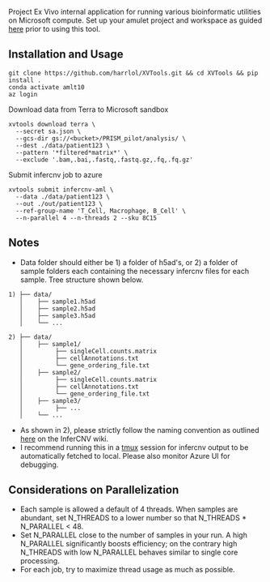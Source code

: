 Project Ex Vivo internal application for running various bioinformatic utilities on Microsoft compute. Set up your amulet project and workspace as guided [here](https://deep-acapella-f1a.notion.site/Guide-to-your-sandbox-201d503097798026848be26e307b619e) prior to using this tool. 

## Installation and Usage
```
git clone https://github.com/harrlol/XVTools.git && cd XVTools && pip install .
conda activate amlt10
az login
```
Download data from Terra to Microsoft sandbox
```
xvtools download terra \
  --secret sa.json \
  --gcs-dir gs://<bucket>/PRISM_pilot/analysis/ \
  --dest ./data/patient123 \
  --pattern '*filtered*matrix*' \
  --exclude '.bam,.bai,.fastq,.fastq.gz,.fq,.fq.gz'
```
Submit infercnv job to azure
```
xvtools submit infercnv-aml \
  --data ./data/patient123 \
  --out ./out/patient123 \
  --ref-group-name 'T_Cell, Macrophage, B_Cell' \
  --n-parallel 4 --n-threads 2 --sku 8C15
```

## Notes
- Data folder should either be 1) a folder of h5ad's, or 2) a folder of sample folders each containing the necessary infercnv files for each sample. Tree structure shown below.
```
1) ├── data/
   │    ├── sample1.h5ad
   │    ├── sample2.h5ad
   │    ├── sample3.h5ad
   │    └── ...

2) ├── data/
   │    ├── sample1/
   │         ├── singleCell.counts.matrix
   │         ├── cellAnnotations.txt
   │         └── gene_ordering_file.txt
   │    ├── sample2/
   │         ├── singleCell.counts.matrix
   │         ├── cellAnnotations.txt
   │         └── gene_ordering_file.txt
   │    ├── sample3/
   │         ├── ...
   │    └── ...
```

- As shown in 2), please strictly follow the naming convention as outlined [here](https://github.com/broadinstitute/inferCNV/wiki/Running-InferCNV#infercnv-2-step-execution-overview) on the InferCNV wiki.
- I recommend running this in a [tmux](https://github.com/tmux/tmux/wiki) session for infercnv output to be automatically fetched to local. Please also monitor Azure UI for debugging.
  
## Considerations on Parallelization

- Each sample is allowed a default of 4 threads. When samples are abundant, set N_THREADS to a lower number so that N_THREADS * N_PARALLEL < 48.
- Set N_PARALLEL close to the number of samples in your run. A high N_PARALLEL significantly boosts efficiency; on the contrary high N_THREADS with low N_PARALLEL behaves similar to single core processing.
- For each job, try to maximize thread usage as much as possible.
